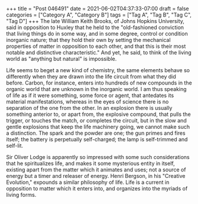 +++
title = "Post 046491"
date = 2021-06-02T04:37:33-07:00
draft = false
categories = ["Category A", "Category B"]
tags = ["Tag A", "Tag B", "Tag C", "Tag D"]
+++
The late William Keith Brooks, of Johns Hopkins University, said in opposition to Huxley that he held to the "old-fashioned conviction that living things do in some way, and in some degree, control or condition inorganic nature; that they hold their own by setting the mechanical properties of matter in opposition to each other, and that this is their most notable and distinctive characteristic." And yet, he said, to think of the living world as "anything but natural" is impossible.

Life seems to beget a new kind of chemistry, the same elements behave so differently when they are drawn into the life circuit from what they did before. Carbon, for instance, enters into hundreds of new compounds in the organic world that are unknown in the inorganic world. I am thus speaking of life as if it were something, some force or agent, that antedates its material manifestations, whereas in the eyes of science there is no separation of the one from the other. In an explosion there is usually something anterior to, or apart from, the explosive compound, that pulls the trigger, or touches the match, or completes the circuit, but in the slow and gentle explosions that keep the life machinery going, we cannot make such a distinction. The spark and the powder are one; the gun primes and fires itself; the battery is perpetually self-charged; the lamp is self-trimmed and self-lit.

Sir Oliver Lodge is apparently so impressed with some such considerations that he spiritualizes life, and makes it some mysterious entity in itself, existing apart from the matter which it animates and uses; not a source of energy but a timer and releaser of energy. Henri Bergson, in his "Creative Evolution," expounds a similar philosophy of life. Life is a current in opposition to matter which it enters into, and organizes into the myriads of living forms.
